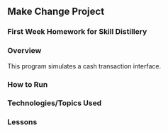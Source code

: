 ## Make Change Project

### First Week Homework for Skill Distillery

### Overview

This program simulates a cash transaction interface.
### How to Run

### Technologies/Topics Used

### Lessons
